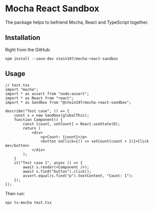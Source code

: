 # Mocha React Sandbox
The package helps to befriend Mocha, React and TypeScript together.

## Installation
Right from the GitHub:
```
npm install --save-dev stein197/mocha-react-sandbox
```

## Usage
```tsx
// test.tsx
import "mocha";
import * as assert from "node:assert";
import * as React from "react";
import * as Sandbox from "@stein197/mocha-react-sandbox";

describe("Test case", () => {
	const s = new Sandbox(globalThis);
	function Component() {
		const [count, setCount] = React.useState(0);
		return (
			<div>
				<p>Count: {count}</p>
				<button onClick={() => setCount(count + 1)}>Click me</button>
			</div>
		);
	}
	it("Test case 1", async () => {
		await s.render(<Component />);
		await s.find("button").click();
		assert.equal(s.find("p").textContent, "Count: 1");
	});
});

```

Then run:
```
npx ts-mocha test.tsx
```
